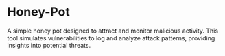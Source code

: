# Honey-Pot
A simple honey pot designed to attract and monitor malicious activity. This tool simulates vulnerabilities to log and analyze attack patterns, providing insights into potential threats.
